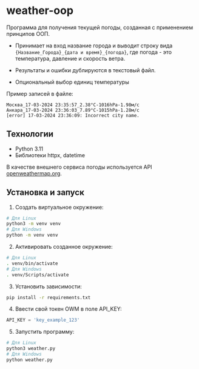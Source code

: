 # weather-oop

Программа для получения текущей погоды, созданная с применением принципов ООП. 

- Принимает на вход название города и выводит строку вида
`{Название_Города}_{дата и время}_{погода}`, где погода - это температура, давление и скорость ветра.

- Результаты и ошибки дублируются в текстовый файл.

- Опциональный выбор единиц температуры

Пример записей в файле:

```plain
Москва_17-03-2024 23:35:57_2.38°C-1016hPa-1.98м/с
Анкара_17-03-2024 23:36:03_7.89°C-1015hPa-1.28м/с
[error] 17-03-2024 23:36:09: Incorrect city name.
```

## Технологии

- Python 3.11
- Библиотеки httpx, datetime

В качестве внешнего сервиса погоды используется API [openweathermap.org](https://openweathermap.org/current).

## Установка и запуск

1. Создать виртуальное окружение:
```bash
# Для Linux
python3 -m venv venv
# Для Windows
python -m venv venv
```
2. Активировать созданное окружение:
```bash
# Для Linux
. venv/bin/activate
# Для Windows
. venv/Scripts/activate
```
3. Установить зависимости:
```bash
pip install -r requirements.txt
```
4. Ввести свой токен OWM в поле API_KEY:
```python
API_KEY = 'key_example_123'
```
5. Запустить программу:
```bash
# Для Linux
python3 weather.py
# Для Windows
python weather.py
```